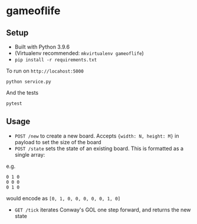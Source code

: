 # gameoflife

## Setup

* Built with Python 3.9.6
* (Virtualenv recommended: `mkvirtualenv gameoflife`)
* `pip install -r requirements.txt`

To run on `http://locahost:5000`

`python service.py`

And the tests

`pytest`

## Usage

* `POST /new` to create a new board. Accepts `{width: N, height: M}` in payload to set the size of the board
* `POST /state` sets the state of an existing board. This is formatted as a single array:

e.g.

```
0 1 0
0 0 0
0 1 0
```

would encode as `[0, 1, 0, 0, 0, 0, 0, 1, 0]`

* `GET /tick` iterates Conway's GOL one step forward, and returns the new state






